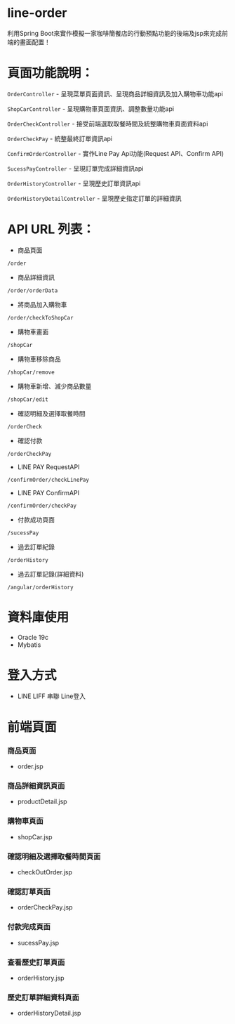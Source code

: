 # line-order 
利用Spring Boot來實作模擬一家咖啡簡餐店的行動預點功能的後端及jsp來完成前端的畫面配置！ 

# 頁面功能說明：
`OrderController` - 呈現菜單頁面資訊、呈現商品詳細資訊及加入購物車功能api

`ShopCarController` - 呈現購物車頁面資訊、調整數量功能api

`OrderCheckController` - 接受前端選取取餐時間及統整購物車頁面資料api

`OrderCheckPay` - 統整最終訂單資訊api

`ConfirmOrderController` - 實作Line Pay Api功能(Request API、Confirm API)

`SucessPayController` - 呈現訂單完成詳細資訊api

`OrderHistoryController` - 呈現歷史訂單資訊api

`OrderHistoryDetailController` - 呈現歷史指定訂單的詳細資訊

# API URL 列表：
- 商品頁面
```
/order
```
- 商品詳細資訊
```
/order/orderData
```
- 將商品加入購物車
```
/order/checkToShopCar
```
- 購物車畫面
```
/shopCar
```
- 購物車移除商品
```
/shopCar/remove
```
- 購物車新增、減少商品數量
```
/shopCar/edit
```
- 確認明細及選擇取餐時間
```
/orderCheck
```
- 確認付款
```
/orderCheckPay
```
- LINE PAY RequestAPI
```
/confirmOrder/checkLinePay
```
- LINE PAY ConfirmAPI
```
/confirmOrder/checkPay
```
- 付款成功頁面
```
/sucessPay
```
- 過去訂單紀錄
```
/orderHistory
```
- 過去訂單記錄(詳細資料)
```
/angular/orderHistory
```

# 資料庫使用
- Oracle 19c
- Mybatis
# 登入方式
- LINE LIFF 串聯 Line登入
# 前端頁面
### 商品頁面
- order.jsp
### 商品詳細資訊頁面
- productDetail.jsp
### 購物車頁面
- shopCar.jsp
### 確認明細及選擇取餐時間頁面
- checkOutOrder.jsp
### 確認訂單頁面
- orderCheckPay.jsp
### 付款完成頁面
- sucessPay.jsp
### 查看歷史訂單頁面
- orderHistory.jsp
### 歷史訂單詳細資料頁面
- orderHistoryDetail.jsp
